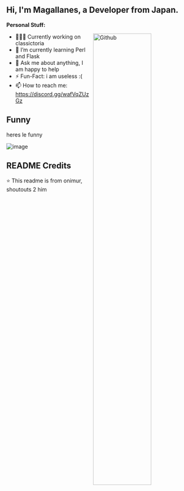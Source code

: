 <!-- Your title -->
## Hi, I'm Magallanes, a Developer from Japan.

<!-- Talking about you -->
**Personal Stuff:**

<!-- Any image aligned to the right. Beware the width -->
<img width="55%" align="right" alt="Github" src="https://raw.githubusercontent.com/onimur/.github/master/.resources/git-header.svg" />

- 👨🏽‍💻 Currently working on classictoria
- 🌱 I’m currently learning Perl and Flask
- 💬 Ask me about anything, I am happy to help
- ⚡️ Fun-Fact: i am useless :(
- 📫 How to reach me: https://discord.gg/wafVqZUzGz



## Funny

heres le funny


![image](https://images-wixmp-ed30a86b8c4ca887773594c2.wixmp.com/f/ec467f86-af1e-4802-88df-977c94d5086f/d5kkbqa-59e822bf-5417-4f1c-96dc-9d1d1ed4fb0a.jpg?token=eyJ0eXAiOiJKV1QiLCJhbGciOiJIUzI1NiJ9.eyJzdWIiOiJ1cm46YXBwOjdlMGQxODg5ODIyNjQzNzNhNWYwZDQxNWVhMGQyNmUwIiwiaXNzIjoidXJuOmFwcDo3ZTBkMTg4OTgyMjY0MzczYTVmMGQ0MTVlYTBkMjZlMCIsIm9iaiI6W1t7InBhdGgiOiJcL2ZcL2VjNDY3Zjg2LWFmMWUtNDgwMi04OGRmLTk3N2M5NGQ1MDg2ZlwvZDVra2JxYS01OWU4MjJiZi01NDE3LTRmMWMtOTZkYy05ZDFkMWVkNGZiMGEuanBnIn1dXSwiYXVkIjpbInVybjpzZXJ2aWNlOmZpbGUuZG93bmxvYWQiXX0.Xu0LLYM0LphTRbbLvj0soKHzE_zKPgmm7K5IYtF2es4)


## README Credits
⭐️ This readme is from onimur, shoutouts 2 him
